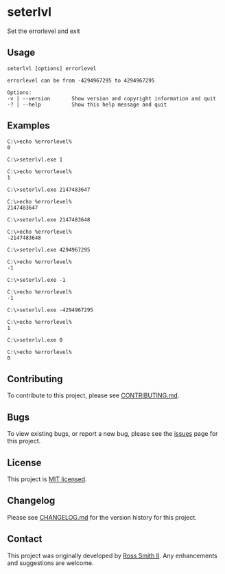 # seterlvl 

Set the errorlevel and exit

## Usage

````
seterlvl [options] errorlevel

errorlevel can be from -4294967295 to 4294967295

Options:
-v | --version       Show version and copyright information and quit
-? | --help          Show this help message and quit
````

## Examples

````
C:\>echo %errorlevel%
0

C:\>seterlvl.exe 1

C:\>echo %errorlevel%
1

C:\>seterlvl.exe 2147483647

C:\>echo %errorlevel%
2147483647

C:\>seterlvl.exe 2147483648

C:\>echo %errorlevel%
-2147483648

C:\>seterlvl.exe 4294967295

C:\>echo %errorlevel%
-1

C:\>seterlvl.exe -1

C:\>echo %errorlevel%
-1

C:\>seterlvl.exe -4294967295

C:\>echo %errorlevel%
1

C:\>seterlvl.exe 0

C:\>echo %errorlevel%
0
````

## Contributing

To contribute to this project, please see [CONTRIBUTING.md](CONTRIBUTING.md).

## Bugs

To view existing bugs, or report a new bug, please see the [issues](/issues) page for this project.

## License

This project is [MIT licensed](LICENSE).

## Changelog

Please see [CHANGELOG.md](CHANGELOG.md) for the version history for this project.

## Contact

This project was originally developed by [Ross Smith II](mailto:ross@smithii.com).
Any enhancements and suggestions are welcome.
